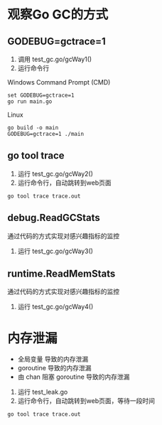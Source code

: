 # 观察Go GC的方式
## GODEBUG=gctrace=1
1. 调用 test_gc.go/gcWay1()
2. 运行命令行

Windows Command Prompt (CMD)
```shell
set GODEBUG=gctrace=1
go run main.go
```
Linux
```shell
go build -o main
GODEBUG=gctrace=1 ./main
```
## go tool trace
1. 运行 test_gc.go/gcWay2()
2. 运行命令行，自动跳转到web页面
```shell
go tool trace trace.out
```

## debug.ReadGCStats
通过代码的方式实现对感兴趣指标的监控
1. 运行 test_gc.go/gcWay3()

## runtime.ReadMemStats
通过代码的方式实现对感兴趣指标的监控
1. 运行 test_gc.go/gcWay4()

# 内存泄漏
- 全局变量 导致的内存泄漏
- goroutine 导致的内存泄漏
- 由 chan 阻塞 goroutine 导致的内存泄漏
1. 运行 test_leak.go
2. 运行命令行，自动跳转到web页面，等待一段时间
```shell
go tool trace trace.out
```